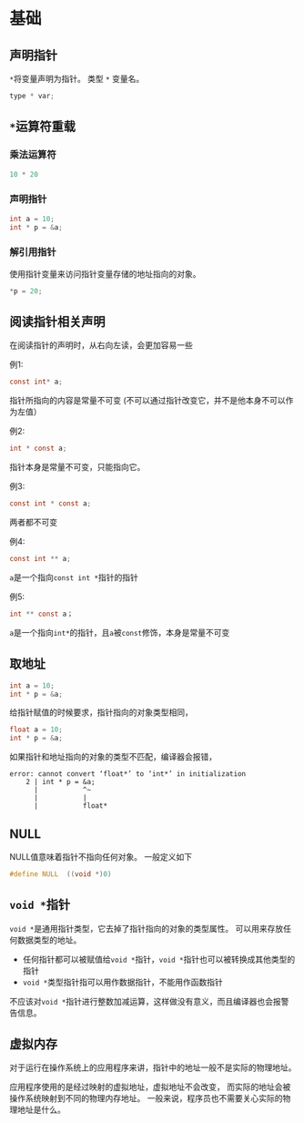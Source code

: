 # 基础

## 声明指针
`*`将变量声明为指针。
类型 `*` 变量名。
```c
type * var;
```

## `*`运算符重载

### 乘法运算符
```c
10 * 20
```

### 声明指针
```c
int a = 10;
int * p = &a;
```

### 解引用指针
使用指针变量来访问指针变量存储的地址指向的对象。
```c
*p = 20;
```

## 阅读指针相关声明
在阅读指针的声明时，从右向左读，会更加容易一些

例1:
```c
const int* a;
```

指针所指向的内容是常量不可变
(不可以通过指针改变它，并不是他本身不可以作为左值）

例2:
```c
int * const a;
```

指针本身是常量不可变，只能指向它。

例3:
```c
const int * const a;
```

两者都不可变

例4:
```c
const int ** a;
```

`a`是一个指向`const int *`指针的指针

例5:
```c
int ** const a；
```

`a`是一个指向`int*`的指针，且`a`被`const`修饰，本身是常量不可变

## 取地址
```c
int a = 10;
int * p = &a;
```

给指针赋值的时候要求，指针指向的对象类型相同，
```c
float a = 10;
int * p = &a;
```

如果指针和地址指向的对象的类型不匹配，编译器会报错，
```
error: cannot convert ‘float*’ to ‘int*’ in initialization
    2 | int * p = &a;
      |           ^~
      |           |
      |           float*
```

## NULL
NULL值意味着指针不指向任何对象。
一般定义如下
```c
#define NULL  ((void *)0)
```

## `void *`指针
`void *`是通用指针类型，它去掉了指针指向的对象的类型属性。
可以用来存放任何数据类型的地址。

* 任何指针都可以被赋值给`void *`指针，`void *`指针也可以被转换成其他类型的指针
* `void *`类型指针指可以用作数据指针，不能用作函数指针

不应该对`void *`指针进行整数加减运算，这样做没有意义，而且编译器也会报警告信息。


## 虚拟内存
对于运行在操作系统上的应用程序来讲，指针中的地址一般不是实际的物理地址。

应用程序使用的是经过映射的虚拟地址，虚拟地址不会改变，
而实际的地址会被操作系统映射到不同的物理内存地址。
一般来说，程序员也不需要关心实际的物理地址是什么。